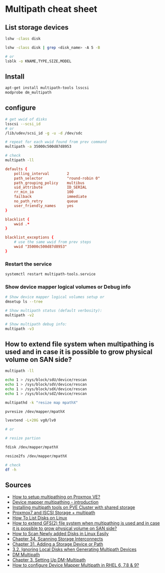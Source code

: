 # Multipath cheat sheet

## List storage devices

```bash
lshw -class disk

lshw -class disk | grep <disk_name> -A 5 -B

# or
lsblk -o KNAME,TYPE,SIZE,MODEL
```

## Install

```bash
apt-get install multipath-tools lsscsi
modprobe dm_multipath
```

## configure

```bash
# get wwid of disks
lsscsi --scsi_id
# or
/lib/udev/scsi_id -g -u -d /dev/sdc

# repeat for each wwid found from prev command
multipath -a 35000c500d87d8953

# check
multipath -ll
```

```conf
defaults {
    polling_interval        2
    path_selector           "round-robin 0"
    path_grouping_policy    multibus
    uid_attribute           ID_SERIAL
    rr_min_io               100
    failback                immediate
    no_path_retry           queue
    user_friendly_names     yes
}

blacklist {
    wwid .*
}

blacklist_exceptions {
    # use the same wwid from prev steps
    wwid "35000c500d87d8953"
}
```

### Restart the service

```bash
systemctl restart multipath-tools.service
```

### Show device mapper logical volumes or Debug info

```bash
# Show device mapper logical volumes setup or
dmsetup ls --tree

# Show multipath status (default verbosity):
multipath -v2

# Show multipath debug info:
multipath -v3
```

## How to extend file system when multipathing is used and in case it is possible to grow physical volume on SAN side?

```bash
multipath -ll

echo 1 > /sys/block/sdU/device/rescan
echo 1 > /sys/block/sdV/device/rescan
echo 1 > /sys/block/sdX/device/rescan
echo 1 > /sys/block/sdZ/device/rescan

multipathd -k "resize map mpathX"

pvresize /dev/mapper/mpathX

lvextend -L+20G vg0/lv0

# or

# resize partion

fdisk /dev/mapper/mpathX

resize2fs /dev/mapper/mpathX

# check
df -h
```

## Sources

- [How to setup multipathing on Proxmox VE?](https://forum.proxmox.com/threads/how-to-setup-multipathing-on-proxmox-ve.108418/)
- [Device mapper multipathing - introduction](https://ubuntu.com/server/docs/device-mapper-multipathing-introduction)
- [Installing multipath tools on PVE Cluster with shared storage](https://gist.github.com/mrpeardotnet/547aecb041dbbcfa8334eb7ffb81d784)
- [Proxmox7 and ISCSI Storage + multipath](https://forum.proxmox.com/threads/proxmox7-and-iscsi-storage-multipath.96832/)
- [How To List Disks on Linux](https://devconnected.com/how-to-list-disks-on-linux/)
- [How to extend GFS(2) file system when multipathing is used and in case it is possible to grow physical volume on SAN side?](https://access.redhat.com/solutions/171363)
- [How to Scan Newly added Disks in Linux Easily](https://www.learnitguide.net/2016/02/how-to-scan-newly-added-disks-in-linux.html#google_vignette)
- [Chapter 34. Scanning Storage Interconnects](https://access.redhat.com/documentation/en-us/red_hat_enterprise_linux/6/html/storage_administration_guide/scanning-storage-interconnects)
- [Chapter 31. Adding a Storage Device or Path](https://access.redhat.com/documentation/en-us/red_hat_enterprise_linux/6/html/storage_administration_guide/adding_storage-device-or-path)
- [3.2. Ignoring Local Disks when Generating Multipath Devices](https://access.redhat.com/documentation/en-us/red_hat_enterprise_linux/6/html/dm_multipath/ignore_localdisk_procedure)
- [DM Multipath](https://access.redhat.com/documentation/en-us/red_hat_enterprise_linux/5/html-single/dm_multipath/index)
- [Chapter 3. Setting Up DM-Multipath](https://access.redhat.com/documentation/en-us/red_hat_enterprise_linux/6/html/dm_multipath/mpio_setup)
- [How to configure Device Mapper Multipath in RHEL 6, 7,8 & 9?](https://access.redhat.com/solutions/66281)
